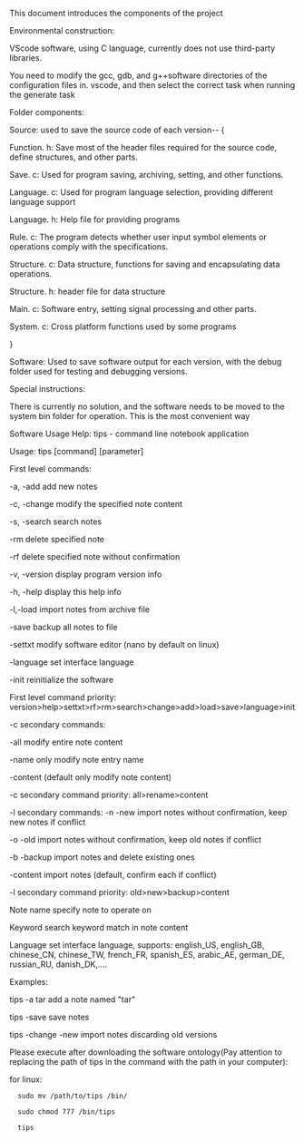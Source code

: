 This document introduces the components of the project

Environmental construction:

VScode software, using C language, currently does not use third-party libraries.

You need to modify the gcc, gdb, and g++software directories of the configuration files in. vscode, and then select the correct task when running the generate task

Folder components:

Source: used to save the source code of each version-- {

Function. h: Save most of the header files required for the source code, define structures, and other parts.

Save. c: Used for program saving, archiving, setting, and other functions.

Language. c: Used for program language selection, providing different language support

Language. h: Help file for providing programs

Rule. c: The program detects whether user input symbol elements or operations comply with the specifications.

Structure. c: Data structure, functions for saving and encapsulating data operations.

Structure. h: header file for data structure

Main. c: Software entry, setting signal processing and other parts.

System. c: Cross platform functions used by some programs

}


Software: Used to save software output for each version, with the debug folder used for testing and debugging versions.

Special instructions:

There is currently no solution, and the software needs to be moved to the system bin folder for operation. This is the most convenient way

Software Usage Help:
 tips - command line notebook application

Usage:
 tips [command] [parameter]

First level commands:

-a, -add <note name> add new notes

-c, -change <note name> modify the specified note content

-s, -search <keyword> search notes

-rm delete specified note

-rf delete specified note without confirmation

-v, -version display program version info

-h, -help display this help info

-l,-load import notes from archive file

-save backup all notes to file

-settxt modify software editor (nano by default on linux)

-language <language> set interface language

-init reinitialize the software

First level command priority: version>help>settxt>rf>rm>search>change>add>load>save>language>init


-c secondary commands:

-all modify entire note content

-name only modify note entry name

-content (default only modify note content)

-c secondary command priority: all>rename>content



-l secondary commands:
-n -new import notes without confirmation, keep new notes if conflict

-o -old import notes without confirmation, keep old notes if conflict

-b -backup import notes and delete existing ones

-content import notes (default, confirm each if conflict)

-l secondary command priority: old>new>backup>content

Note name specify note to operate on

Keyword search keyword match in note content

Language set interface language, supports: english_US, english_GB, chinese_CN, chinese_TW, french_FR, spanish_ES, arabic_AE, german_DE, russian_RU, danish_DK,....

Examples:

 tips -a tar add a note named "tar"

 tips -save save notes

 tips -change -new import notes discarding old versions

Please execute after downloading the software ontology(Pay attention to replacing the path of tips in the command with the path in your computer):

for linux:

      sudo mv /path/to/tips /bin/

      sudo chmod 777 /bin/tips

      tips
